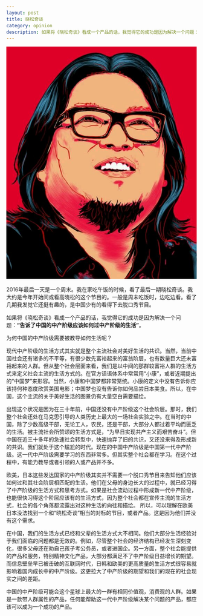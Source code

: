 ```yaml
---
layout: post
title: 晓松奇谈
category: opinion
description: 如果将《晓松奇谈》看成一个产品的话，我觉得它的成功是因为解决一个问题：“告诉了中国的中产阶级应该如何过中产阶级的生活”。
---
```


![Ramen](/images/opinion/XiaoSongQiTang/gaoxiaosong.jpg)

2016年最后一天是一个周末。我在家吃午饭的时候，看了最后一期晓松奇谈。我大约是今年开始间或看高晓松的这个节目的。一般是周末吃饭时，边吃边看。看了几期我发觉它还挺有趣的，是中国少有的看得下去脱口秀节目。

如果将《晓松奇谈》看成一个产品的话，我觉得它的成功是因为解决一个问题：**“告诉了中国的中产阶级应该如何过中产阶级的生活”**。


为何中国的中产阶级需要被教导如何生活呢？

现代中产阶级的生活方式其实就是整个主流社会对美好生活的共识。当然，当前中国社会还有诸多的不平等，有很少数先富裕起来的富翁阶层，也有数量巨大还未富裕起来的人群。但从整个社会层面来看，我们是以中间的那群较富裕人群的生活方式来定义社会主流的生活方式的。在官方话语体系中常常用“小康”，或者近期提出的“中国梦”来形容。当然，小康和中国梦都非常笼统。小康的定义中没有告诉你应该持何种态度欣赏美国电影；中国梦也没有告诉你如何品尝日本美食。所以，在中国，这个主流的关于美好生活的图景仍有大量空白需要描绘。

出现这个状况是因为在三十年前，中国还没有中产阶级这个社会阶层。那时，我们整个社会还处在马克思引导的人类历史上最大的一场社会实验之中。在当时的中国，除了少数高级干部，无论工人，农民，还是干部，大部分人都过着平均而匮乏的生活。被主流社会所赞颂的生活方式是，“为早日实现共产主义而艰苦奋斗”。但中国在近三十多年的急速社会转型中，快速抛弃了旧的共识，又还没来得及形成新的共识。我们就处于这个尴尬的时代。现在的中国中产阶级是中国第一代中产阶级。这一代中产阶级需要学习的东西非常多。但其实整个社会都在学习。在这个过程中，有能力教导或者引领的人或产品并不多。


欧美，日本这些发达国家的中产阶级其实并不需要一个脱口秀节目来告知他们应该如何过和其社会阶层相匹配的生活。他们在父母的身边长大的过程中，就已经习得了中产阶级的生活方式和思考方式。如果是社会流动过程中形成新一代中产阶级，也能很快习得这个阶层应该有的生活方式，因为整个社会都在宣传主流的生活方式，社会的各个角落都流露出对这种生活的向往和描绘。
所以，可以理解在欧美日本没法找到一个和“晓松奇谈”相当的对标的节目，或者产品。这是因为他们并没有这个需求。

在中国，我们的生活方式已经和父辈的生活方式大不相同。他们大部分生活经验对于我们面临的问题都是无效的。例如，尽管整个社会的经济结构已经发生深刻变化，很多父母还在劝自己孩子考公务员，或者进国企。另一方面，整个社会能提供的产品和服务，特别精神文化产品，大部分都满足不了中产阶级日益增长的期望。而信息壁垒早已被击破的互联网时代，日韩和欧美的更高质量的生活方式很容易就影响着国内成长中的中产阶级。这更拉大了中产阶级的期望和我们的现在的社会现实之间的差距。


中国的中产阶级可能会这个星球上最大的一群有相同价值观，消费观的人群。如果是一款带人群属性的产品，任何能帮助这一代中产阶级解决某个问题的产品，都应该可以成为一个成功的产品。
